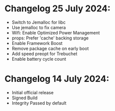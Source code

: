 # Changelog 25 July 2024:
- Switch to Jemalloc for libc
- Use jemalloc to fix camera
- Wifi: Enable Optimized Power Management
- props: Prefer 'cache' backing storage
- Enable Framework Boost
- Remove package cache on early boot
- Add speed preopt for Trebuchet
- Enable battery cycle count

# Changelog 14 July 2024: 
- Initial official release
- Signed Build
- Integrity Passed by default
